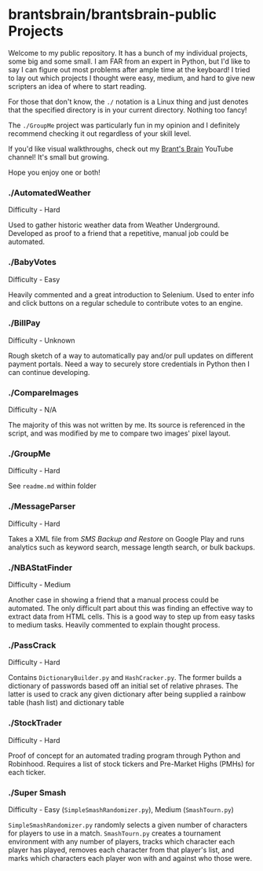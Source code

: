 # brantsbrain/brantsbrain-public Projects

Welcome to my public repository. It has a bunch of my individual projects, some big and some small. I am FAR from an expert in Python, but I'd like to say I can figure out most problems after ample time at the keyboard! I tried to lay out which projects I thought were easy, medium, and hard to give new scripters an idea of where to start reading.

For those that don't know, the `./` notation is a Linux thing and just denotes that the specified directory is in your current directory. Nothing too fancy!

The `./GroupMe` project was particularly fun in my opinion and I definitely recommend checking it out regardless of your skill level.

If you'd like visual walkthroughs, check out my [Brant's Brain](https://www.youtube.com/channel/UC3QJF0KmLRIlfztOt06xXBQ) YouTube channel! It's small but growing.

Hope you enjoy one or both!

### ./AutomatedWeather

Difficulty - Hard

Used to gather historic weather data from Weather Underground. Developed as proof to a friend that a repetitive, manual job could be automated.

### ./BabyVotes

Difficulty - Easy

Heavily commented and a great introduction to Selenium. Used to enter info and click buttons on a regular schedule to contribute votes to an engine.

### ./BillPay

Difficulty - Unknown

Rough sketch of a way to automatically pay and/or pull updates on different payment portals. Need a way to securely store credentials in Python then I can continue developing.

### ./CompareImages

Difficulty - N/A

The majority of this was not written by me. Its source is referenced in the script, and was modified by me to compare two images' pixel layout.

### ./GroupMe

Difficulty - Hard

See `readme.md` within folder

### ./MessageParser

Difficulty - Hard

Takes a XML file from *SMS Backup and Restore* on Google Play and runs analytics such as keyword search, message length search, or bulk backups.

### ./NBAStatFinder

Difficulty - Medium

Another case in showing a friend that a manual process could be automated. The only difficult part about this was finding an effective way to extract data from HTML cells. This is a good way to step up from easy tasks to medium tasks. Heavily commented to explain thought process.

### ./PassCrack

Difficulty - Hard

Contains `DictionaryBuilder.py` and `HashCracker.py`. The former builds a dictionary of passwords based off an initial set of relative phrases. The latter is used to crack any given dictionary after being supplied a rainbow table (hash list) and dictionary table

### ./StockTrader

Difficulty - Hard

Proof of concept for an automated trading program through Python and Robinhood. Requires a list of stock tickers and Pre-Market Highs (PMHs) for each ticker.

### ./Super Smash

Difficulty - Easy (`SimpleSmashRandomizer.py`), Medium (`SmashTourn.py`)

`SimpleSmashRandomizer.py` randomly selects a given number of characters for players to use in a match. `SmashTourn.py` creates a tournament environment with any number of players, tracks which character each player has played, removes each character from that player's list, and marks which characters each player won with and against who those were.

